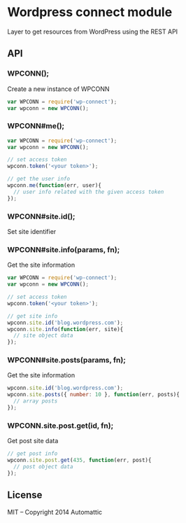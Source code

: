 
# Wordpress connect module

  Layer to get resources from WordPress using the REST API

## API

### WPCONN();

Create a new instance of WPCONN

```js
var WPCONN = require('wp-connect');
var wpconn = new WPCONN();
```

### WPCONN#me();

```js
var WPCONN = require('wp-connect');
var wpconn = new WPCONN();

// set access token
wpconn.token('<your token>');

// get the user info
wpconn.me(function(err, user){
  // user info related with the given access token
});
```

### WPCONN#site.id(<id>);

Set site identifier

### WPCONN#site.info(params, fn);

Get the site information

```js
var WPCONN = require('wp-connect');
var wpconn = new WPCONN();

// set access token
wpconn.token('<your token>');

// get site info
wpconn.site.id('blog.wordpress.com');
wpconn.site.info(function(err, site){
  // site object data
});
```

### WPCONN#site.posts(params, fn);

Get the site information

```js
wpconn.site.id('blog.wordpress.com');
wpconn.site.posts({ number: 10 }, function(err, posts){
  // array posts
});
```

### WPCONN.site.post.get(id, fn);

Get post site data

```js
// get post info
wpconn.site.post.get(435, function(err, post){
  // post object data
});
```

## License

MIT – Copyright 2014 Automattic
